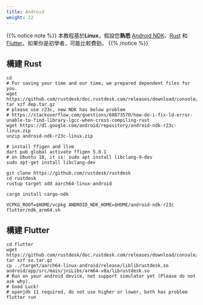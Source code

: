 ```yaml
---
title: Android
weight: 22
---
```


{{% notice note %}}
本教程基於**Linux**，假設您**熟悉** [Android NDK](https://developer.android.com/ndk/downloads)、[Rust](https://rustup.rs/) 和 [Flutter](https://flutter.dev/)。如果你是初學者，可能比較費勁。
{{% /notice %}}

## 構建 Rust
```
cd
# For saving your time and our time, we prepared dependent files for you.
wget https://github.com/rustdesk/doc.rustdesk.com/releases/download/console/dep.tar.gz
tar xzf dep.tar.gz
# please use r23c, new NDK has below problem
# https://stackoverflow.com/questions/68873570/how-do-i-fix-ld-error-unable-to-find-library-lgcc-when-cross-compiling-rust
wget https://dl.google.com/android/repository/android-ndk-r23c-linux.zip
unzip android-ndk-r23c-linux.zip

# install ffigen and llvm 
dart pub global activate ffigen 5.0.1
# on Ubuntu 18, it is: sudo apt install libclang-9-dev
sudo apt-get install libclang-dev

git clone https://github.com/rustdesk/rustdesk
cd rustdesk
rustup target add aarch64-linux-android 

cargo install cargo-ndk

VCPKG_ROOT=$HOME/vcpkg ANDROID_NDK_HOME=$HOME/android-ndk-r23c flutter/ndk_arm64.sh
```

## 構建 Flutter

```
cd flutter
wget https://github.com/rustdesk/doc.rustdesk.com/releases/download/console/so.tar.gz
tar xzf so.tar.gz
cp ../target/aarch64-linux-android/release/liblibrustdesk.so android/app/src/main/jniLibs/arm64-v8a/librustdesk.so
# Run on your android device, not support simulator yet (Please do not ask why).
# Good Luck!
# openjdk 11 required, do not use higher or lower, both has problem
flutter run
```
